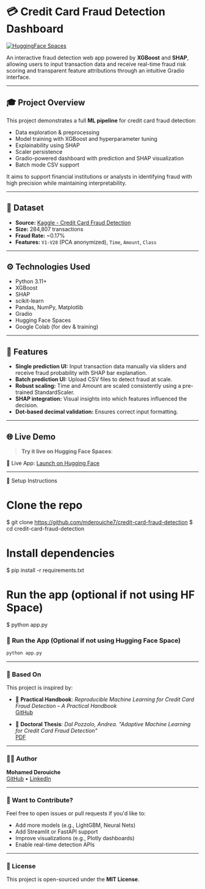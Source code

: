 # 💳 Credit Card Fraud Detection Dashboard

[![HuggingFace Spaces](https://img.shields.io/badge/Gradio-App-blue?logo=gradio)](https://huggingface.co/spaces/mderouiche7/credit-card-fraud-app)

An interactive fraud detection web app powered by **XGBoost** and **SHAP**, allowing users to input transaction data and receive real-time fraud risk scoring and transparent feature attributions through an intuitive Gradio interface.

---

## 🎓 Project Overview

This project demonstrates a full **ML pipeline** for credit card fraud detection:
- Data exploration & preprocessing
- Model training with XGBoost and hyperparameter tuning
- Explainability using SHAP
- Scaler persistence
- Gradio-powered dashboard with prediction and SHAP visualization
- Batch mode CSV support

It aims to support financial institutions or analysts in identifying fraud with high precision while maintaining interpretability.

---

## 📅 Dataset

- **Source:** [Kaggle - Credit Card Fraud Detection](https://www.kaggle.com/datasets/mlg-ulb/creditcardfraud)
- **Size:** 284,807 transactions
- **Fraud Rate:** ~0.17%
- **Features:** `V1-V28` (PCA anonymized), `Time`, `Amount`, `Class`

---

## ⚙️ Technologies Used

- Python 3.11+
- XGBoost
- SHAP
- scikit-learn
- Pandas, NumPy, Matplotlib
- Gradio
- Hugging Face Spaces
- Google Colab (for dev & training)

---

## 🌟 Features

- **Single prediction UI:** Input transaction data manually via sliders and receive fraud probability with SHAP bar explanation.
- **Batch prediction UI:** Upload CSV files to detect fraud at scale.
- **Robust scaling:** Time and Amount are scaled consistently using a pre-trained StandardScaler.
- **SHAP integration:** Visual insights into which features influenced the decision.
- **Dot-based decimal validation:** Ensures correct input formatting.

---

## 🌐 Live Demo

> **Try it live on Hugging Face Spaces**:
>
🔴 Live App: [Launch on Hugging Face](https://huggingface.co/spaces/xkakashi/credit-card-fraud-app)

---
🎡 Setup Instructions

# Clone the repo
$ git clone https://github.com/mderouiche7/credit-card-fraud-detection
$ cd credit-card-fraud-detection

# Install dependencies
$ pip install -r requirements.txt

# Run the app (optional if not using HF Space)
$ python app.py


### 🚀 Run the App (Optional if not using Hugging Face Space)

```bash
python app.py
```

---

### 🧠 Based On

This project is inspired by:

- 📘 **Practical Handbook**: *Reproducible Machine Learning for Credit Card Fraud Detection – A Practical Handbook*  
  [GitHub](https://github.com/username/project-link) <!-- Replace with real link -->

- 📄 **Doctoral Thesis**: *Dal Pozzolo, Andrea. "Adaptive Machine Learning for Credit Card Fraud Detection"*  
  [PDF](https://example.com/thesis.pdf) <!-- Replace with real link -->

---

### 👨‍💻 Author

**Mohamed Derouiche**  
[GitHub](https://github.com/mderouiche7) • [LinkedIn](https://www.linkedin.com/in/mohamed-derouiche-ba1843294)

---

### 🤝 Want to Contribute?

Feel free to open issues or pull requests if you'd like to:

- Add more models (e.g., LightGBM, Neural Nets)
- Add Streamlit or FastAPI support
- Improve visualizations (e.g., Plotly dashboards)
- Enable real-time detection APIs

---

### 🔐 License

This project is open-sourced under the **MIT License**.


